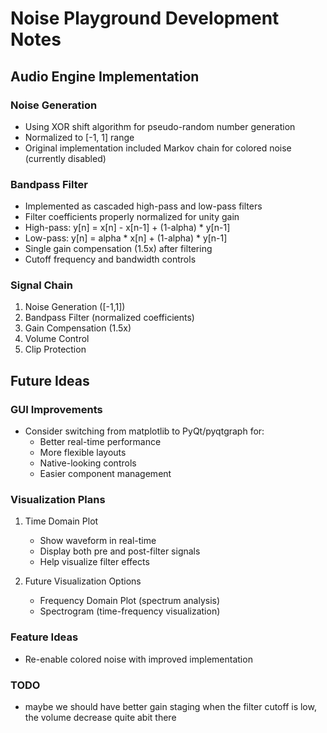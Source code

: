 # Noise Playground Development Notes

## Audio Engine Implementation

### Noise Generation
- Using XOR shift algorithm for pseudo-random number generation
- Normalized to [-1, 1] range
- Original implementation included Markov chain for colored noise (currently disabled)

### Bandpass Filter
- Implemented as cascaded high-pass and low-pass filters
- Filter coefficients properly normalized for unity gain
- High-pass: y[n] = x[n] - x[n-1] + (1-alpha) * y[n-1]
- Low-pass: y[n] = alpha * x[n] + (1-alpha) * y[n-1]
- Single gain compensation (1.5x) after filtering
- Cutoff frequency and bandwidth controls

### Signal Chain
1. Noise Generation ([-1,1])
2. Bandpass Filter (normalized coefficients)
3. Gain Compensation (1.5x)
4. Volume Control
5. Clip Protection

## Future Ideas

### GUI Improvements
- Consider switching from matplotlib to PyQt/pyqtgraph for:
  - Better real-time performance
  - More flexible layouts
  - Native-looking controls
  - Easier component management

### Visualization Plans
1. Time Domain Plot
   - Show waveform in real-time
   - Display both pre and post-filter signals
   - Help visualize filter effects

2. Future Visualization Options
   - Frequency Domain Plot (spectrum analysis)
   - Spectrogram (time-frequency visualization)

### Feature Ideas
- Re-enable colored noise with improved implementation

### TODO

- maybe we should have better gain staging when the filter cutoff is low,
  the volume decrease quite abit there 

